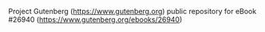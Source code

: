 Project Gutenberg (https://www.gutenberg.org) public repository for eBook #26940 (https://www.gutenberg.org/ebooks/26940)
